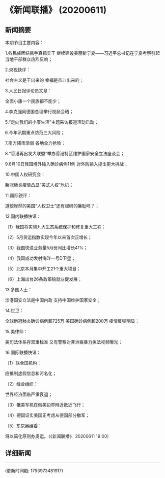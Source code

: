 # 《新闻联播》 (20200611)

## 新闻摘要

本期节目主要内容：

1.各民族团结携手真抓实干 继续建设美丽新宁夏——习近平总书记在宁夏考察引起当地干部群众热烈反响；

2.央视快评：

社会主义是干出来的 幸福是奋斗出来的；

3.人民日报评论员文章：

全面小康一个民族都不能少；

4.李克强同德国总理举行视频会晤；

5.“走向我们的小康生活”主题采访报道活动启动；

6.今年汛期重点防范三大风险；

7.南方降雨渐弱 各地全力抢险；

8.“香港再出发大联盟”举办香港特区维护国家安全立法座谈会；

9.6月10日我国境外输入确诊病例11例 对外防输入提出更大挑战；

10.中国人权研究会：

新冠肺炎疫情凸显“美式人权”危机；

11.国际锐评：

道貌岸然的美国“人权卫士”还有起码的廉耻吗？；

12.国内联播快讯：

（1）我国将实施九大生态系统保护和修复重大工程；

（2）5月货运指数实现今年以来首次正增长；

（3）我国快递业务量5月份同比增长41%；

（4）我国成功发射海洋一号D卫星；

（5）北京本月集中开工21个重大项目；

（6）上海出台26条政策稳就业促发展；

13.多国人士：

涉港国安立法是中国内政 支持中国维护国家安全；

14.世卫：

全球新冠肺炎确诊病例超725万 美国确诊病例超200万 疫情反弹明显；

15.美律师：

美司法体系存双重标准 又有警察对非洲裔暴力执法视频曝光；

16.国际联播快讯：

（1）联合国机构：

应抵制虚假信息和污名化；

（2）经合组织：

世界经济面临严重衰退；

（3）俄美军机在俄美边界附近抵近飞行；

（4）德国证实美国正考虑从德国部分撤军；

（5）东京奥组委：

将以简化原则办奥运。（《新闻联播》 20200611 19:00）

## 详细新闻

---

(更新时间戳: 1753973481917)

